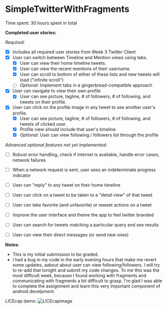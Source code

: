SimpleTwitterWithFragments
==========================
Time spent: 30 hours spent in total

**Completed user stories:**

*Required:*

 - [x] Includes all required user stories from Week 3 Twitter Client
 - [x] User can switch between Timeline and Mention views using tabs.
   - [x] User can view their home timeline tweets.
   - [x] User can view the recent mentions of their username.
   - [x] User can scroll to bottom of either of these lists and new tweets will load ("infinite scroll")
   - [ ] *Optional*:  Implement tabs in a gingerbread-compatible approach
 - [x] User can navigate to view their own profile
   - [x] User can see picture, tagline, # of followers, # of following, and tweets on their profile.
 - [x] User can click on the profile image in any tweet to see another user's profile.
   - [x] User can see picture, tagline, # of followers, # of following, and tweets of clicked user.
   - [x] Profile view should include that user's timeline
   - [x] *Optional*: User can view following / followers list through the profile
 
*Advanced optional features not yet implemented:*

- [ ] Robust error handling, check if internet is available, handle error cases, network failures
- [ ] When a network request is sent, user sees an indeterminate progress indicator
- [ ] User can "reply" to any tweet on their home timeline
- [ ] User can click on a tweet to be taken to a "detail view" of that tweet
- [ ] User can take favorite (and unfavorite) or reweet actions on a tweet
- [ ] Improve the user interface and theme the app to feel twitter branded
- [ ] User can search for tweets matching a particular query and see results
- [ ] User can view their direct messages (or send new ones)


**Notes:**

* This is my initial submission to be graded. 
* I had a bug in my code in the early evening hours that make me revert some updates, aabout about user can view following/followers. I will try to re-add that tonight and submit my code changes. To me this was the most difficult week, because I found working with fragments and communicating with fragments a bit difficult to grasp. I'm glad I was able to complete the assignment and learn this very important component of android develpment. 

LICEcap demo:
![LICEcapimage](https://github.com/martasmith/SimpleTwitterWithFragments/blob/master/codepath_week4_v1.gif)


